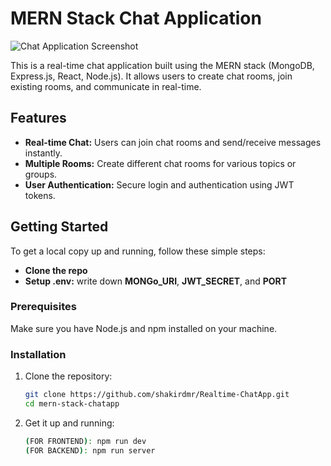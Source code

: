 # MERN Stack Chat Application

![Chat Application Screenshot](./screenshot.png)

This is a real-time chat application built using the MERN stack (MongoDB, Express.js, React, Node.js). It allows users to create chat rooms, join existing rooms, and communicate in real-time.

## Features

- **Real-time Chat:** Users can join chat rooms and send/receive messages instantly.
- **Multiple Rooms:** Create different chat rooms for various topics or groups.
- **User Authentication:** Secure login and authentication using JWT tokens.


## Getting Started

To get a local copy up and running, follow these simple steps:
- **Clone the repo**
-  **Setup .env:** write down **MONGo_URI**, **JWT_SECRET**, and **PORT** 

### Prerequisites

Make sure you have Node.js and npm installed on your machine.

### Installation

1. Clone the repository:

   ```bash
   git clone https://github.com/shakirdmr/Realtime-ChatApp.git
   cd mern-stack-chatapp
2. Get it up and running:

   ```bash
   (FOR FRONTEND): npm run dev
   (FOR BACKEND): npm run server
